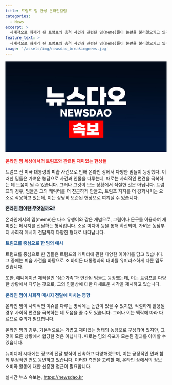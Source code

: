 ```yaml
---
title: 트럼프 밈 완성 온라인칼럼
categories:
  - News
excerpt: >
  세계적으로 화제가 된 트럼프의 총격 사건과 관련된 밈(meme)들이 논란을 불러일으키고 있다. 트럼프를 포함한 정치인들에 대한 극단적인 구호와 욕설이 초등학생도 접할 수 있을 정도로 퍼지고 있으며, 일부 사람들은 이를 놀이로 삼는다. 이로 인해 걱정하는 시선도 있지만, 밈이 놀이의 대상으로 여겨지며 정치적인 분위기를 가볍게 만들어주는 측면도 있다. 트럼프를 둘러싼 밈은 그의 캐릭터를 친근하게 만들고, 트럼프 지지를 높이는 요소로 작용하고 있는데, 이는 아이러니한 결과일 수 있다.
feature_text: >
  세계적으로 화제가 된 트럼프의 총격 사건과 관련된 밈(meme)들이 논란을 불러일으키고 있다. 트럼프를 포함한 정치인들에 대한 극단적인 구호와 욕설이 초등학생도 접할 수 있을 정도로 퍼지고 있으며, 일부 사람들은 이를 놀이로 삼는다. 이로 인해 걱정하는 시선도 있지만, 밈이 놀이의 대상으로 여겨지며 정치적인 분위기를 가볍게 만들어주는 측면도 있다. 트럼프를 둘러싼 밈은 그의 캐릭터를 친근하게 만들고, 트럼프 지지를 높이는 요소로 작용하고 있는데, 이는 아이러니한 결과일 수 있다.
image: '/assets/img/newsdao_breakingnews.jpg'
---
```


<p><img src="/assets/img/newsdao_breakingnews.jpg" alt="pcversion 속보" /></p>

<p><b><span style="color: #ee2323;">온라인 밈 세상에서의 트럼프와 관련된 재미있는 현상들</span></b></p>

<p>트럼프 전 미국 대통령의 피습 사건으로 인해 온라인 상에서 다양한 밈들이 등장했다. 이러한 밈들은 가벼운 농담으로 사건과 인물을 다루는데, 때로는 사회적인 편견을 극복하는 데 도움이 될 수 있습니다. 그러나 그것이 모든 상황에서 적절한 것은 아닙니다. 트럼프의 경우, 밈들은 그의 캐릭터를 더 친근하게 만들고, 트럼프 지지를 더 강화시키는 요소로 작용하고 있는데, 이는 상당히 모순된 현상으로 여겨질 수 있습니다. </p>

<p><b><span style="background-color: #21538527;">온라인 밈이란 무엇일까요?</span></b></p>

<p>온라인에서의 밈(meme)은 다소 유행어와 같은 개념으로, 그림이나 문구를 이용하여 재미있는 메시지를 전달하는 형식입니다. 소셜 미디어 등을 통해 확산되며, 가벼운 농담부터 사회적 메시지 전달까지 다양한 형태로 나타납니다.</p>

<p><b><span style="color: #1a5490;">트럼프를 중심으로 한 밈의 예시</span></b></p>

<p>트럼프를 중심으로 한 밈들은 트럼프의 캐릭터에 관한 다양한 이야기를 담고 있습니다. 그 중에는 피습 사건을 바탕으로 조 바이든 대통령과의 대비를 유머러스하게 다룬 밈도 있습니다. </p>

<p>또한, 애니메이션 제작물인 '심슨가족'과 연관된 밈들도 등장했는데, 이는 트럼프를 다양한 상황에서 다루는 것으로, 그의 인물상에 대한 다채로운 시각을 제시하고 있습니다.</p>

<p><b><span style="color: #1a5490;">온라인 밈이 사회적 메시지 전달에 미치는 영향</span></b></p>

<p>온라인 밈이 사회적인 이슈를 다루는 방식에는 논란이 있을 수 있지만, 적절하게 활용될 경우 사회적 편견을 극복하는 데 도움을 줄 수도 있습니다. 그러나 이는 맥락에 따라 다르므로 주의가 필요합니다.</p>

<p>온라인 밈의 경우, 기본적으로는 가볍고 재미있는 형태의 농담으로 구성되어 있지만, 그것이 모든 상황에서 합당한 것은 아닙니다. 때로는 밈의 유포가 모순된 결과를 야기할 수 있습니다.</p>

<p>뉴미디어 시대에는 정보의 전달 방식이 신속하고 다양해졌으며, 이는 긍정적인 면과 함께 부정적인 면도 동반하고 있습니다. 이러한 측면을 고려할 때, 온라인 상에서의 정보 소비와 활동에 대한 신중한 접근이 필요합니다.</p>
실시간 뉴스 속보는, <a href="https://newsdao.kr" rel="dofollow">https://newsdao.kr</a>


